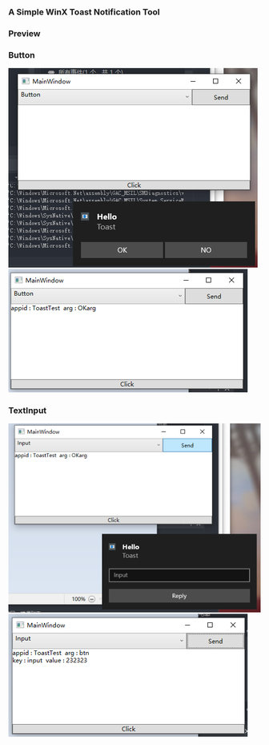 ### A Simple WinX Toast Notification Tool

### Preview

### Button 

![btn1](Resources/2.png?raw=true)  
![btn1](Resources/22.png?raw=true)

### TextInput

![btn1](Resources/3.png?raw=true)  
![btn1](Resources/32.png?raw=true)
